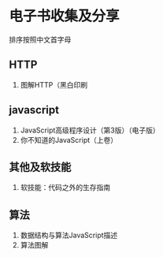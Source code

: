 # 电子书收集及分享

排序按照中文首字母

## HTTP

1. 图解HTTP（黑白印刷

## javascript

1. JavaScript高级程序设计（第3版）（电子版）
2. 你不知道的JavaScript（上卷）

## 其他及软技能

1. 软技能：代码之外的生存指南

## 算法

1. 数据结构与算法JavaScript描述
2. 算法图解